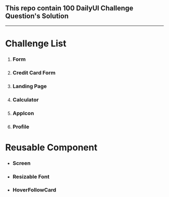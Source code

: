 ## This repo contain 100 DailyUI Challenge Question's Solution
---
# Challenge List
1. ### Form
2. ### Credit Card Form
3. ### Landing Page
4. ### Calculator
5. ### AppIcon
6. ### Profile
# Reusable Component
* ### Screen
* ### Resizable Font
* ### HoverFollowCard